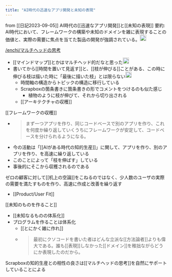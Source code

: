 ```yaml
---
title: "AI時代の迅速なアプリ開発と未知の表現"
---
```


from [[日記2023-09-05]]
AI時代の[[迅速なアプリ開発]]と[[未知の表現]]
要約: AI時代において、フレームワークの構築や未知のドメインを雑に表現することの価値と、実際の需要に焦点を当てた製品の開発が強調されている。<img src='https://scrapbox.io/api/pages/nishio/gpt/icon' alt='gpt.icon' height="19.5"/>

[/enchi/マルチヘッドの思考](https://scrapbox.io/enchi/マルチヘッドの思考)
- [[マインドマップ]]とかはマルチヘッド的だなと思った<img src='https://scrapbox.io/api/pages/nishio/inajob/icon' alt='inajob.icon' height="19.5"/>
- 書いてから[[時間を置いて見返す]]と、[[枝が伸びる]]ことがある、この時に伸びる枝は描いた時に「最後に描いた枝」とは限らない<img src='https://scrapbox.io/api/pages/nishio/nishio/icon' alt='nishio.icon' height="19.5"/>
    - 時間軸の構造からトピックの構造に移行している
    - Scrapboxの箇条書きに箇条書きの形でコメントをつけるのも似た感じ
        - 植物のように枝が伸びて、それから切り出される
    - [[アーキテクチャの収穫]]

[[フレームワークの収穫]]
- > まず一つアプリを作り、同じコードベースで別のアプリを作り、これを何度か繰り返していくうちにフレームワークが安定して、コードベースを分けられるようになる。
- 今の活動は「[[AIがある時代の知的生産]]」に関して、アプリを作り、別のアプリを作り、を高速に繰り返している
- このことによって「枝を伸ばす」している
- 事後的にそこから収穫されるのである

ゼロの顧客に対して[[机上の空論]]をこねるのではなく、少人数のユーザの実際の需要を満たすものを作り、高速に作成と改善を繰り返す
- [[Product/User Fit]]

[[未知のものを作ること]]
- [[未知なるものの体系化]]
- プログラムを作ることは体系化
    - [[とにかく雑に作れ]]
    - > 最初にクソコードを書いた者はどんな立派な[[方法論者]]よりも偉大である。誰も[[表現]]しなかった[[ドメイン]]を稚拙ながらどうにか表現したのだから。

Scrapboxの知的生産との相性の良さは[[マルチヘッドの思考]]を自然にサポートしていることによる
